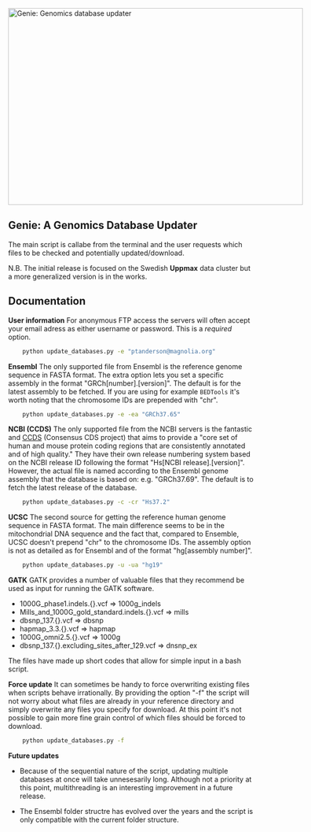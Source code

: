 <div style="width: 600px; margin: 0 auto;">
	<img src="https://dl.dropbox.com/u/116686/genie-logo.png" width="600" height="400" alt="Genie: Genomics database updater">
</div>

## Genie: A Genomics Database Updater
The main script is callabe from the terminal and the user requests which files to be checked and potentially updated/download.

N.B. The initial release is focused on the Swedish **Uppmax** data cluster but a more generalized version is in the works.

## Documentation

**User information**
For anonymous FTP access the servers will often accept your email adress as either username or password. This is a *required* option.

```bash
	python update_databases.py -e "ptanderson@magnolia.org"
```

**Ensembl**
The only supported file from Ensembl is the reference genome sequence in FASTA format. The extra option lets you set a specific assembly in the format "GRCh[number].[version]". The default is for the latest assembly to be fetched. If you are using for example `BEDTools` it's worth noting that the chromosome IDs are prepended with "chr".

```bash
	python update_databases.py -e -ea "GRCh37.65"
```

**NCBI (CCDS)**
The only supported file from the NCBI servers is the fantastic and [CCDS](http://www.ncbi.nlm.nih.gov/CCDS/CcdsBrowse.cgi) (Consensus CDS project) that aims to provide a "core set of human and mouse protein coding regions that are consistently annotated and of high quality." They have their own release numbering system based on the NCBI release ID following the format "Hs[NCBI release].[version]". However, the actual file is named according to the Ensembl genome assembly that the database is based on: e.g. "GRCh37.69". The default is to fetch the latest release of the database.

```bash
	python update_databases.py -c -cr "Hs37.2"
```

**UCSC**
The second source for getting the reference human genome sequence in FASTA format. The main difference seems to be in the mitochondrial DNA sequence and the fact that, compared to Ensemble, UCSC doesn't prepend "chr" to the chromosome IDs. The assembly option is not as detailed as for Ensembl and of the format "hg[assembly number]".

```bash
	python update_databases.py -u -ua "hg19"
```

**GATK**
GATK provides a number of valuable files that they recommend be used as input for running the GATK software.

* 1000G_phase1.indels.{}.vcf => 1000g_indels
* Mills_and_1000G_gold_standard.indels.{}.vcf => mills
* dbsnp_137.{}.vcf => dbsnp
* hapmap_3.3.{}.vcf => hapmap
* 1000G_omni2.5.{}.vcf => 1000g
* dbsnp_137.{}.excluding_sites_after_129.vcf => dnsnp_ex

The files have made up short codes that allow for simple input in a bash script.

**Force update**
It can sometimes be handy to force overwriting existing files when scripts behave irrationally. By providing the option "-f" the script will not worry about what files are already in your reference directory and simply overwrite any files you specify for download. At this point it's not possible to gain more fine grain control of which files should be forced to download.

```bash
	python update_databases.py -f
```

**Future updates**
* Because of the sequential nature of the script, updating multiple databases at once will take unnesesarily long. Although not a priority at this point, multithreading is an interesting improvement in a future release.

* The Ensembl folder structre has evolved over the years and the script is only compatible with the current folder structure.